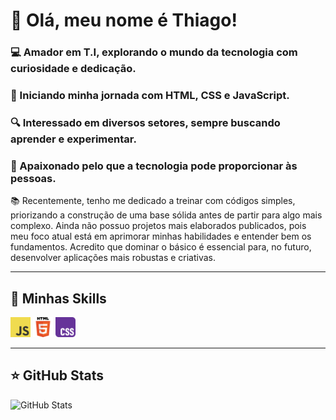 # 👊 Olá, meu nome é Thiago!

### 💻 Amador em T.I, explorando o mundo da tecnologia com curiosidade e dedicação.
### 🌱 Iniciando minha jornada com HTML, CSS e JavaScript.
### 🔍 Interessado em diversos setores, sempre buscando aprender e experimentar.
### 🚀 Apaixonado pelo que a tecnologia pode proporcionar às pessoas.

📚 Recentemente, tenho me dedicado a treinar com códigos simples, priorizando a construção de uma base sólida antes de partir para algo mais complexo. Ainda não possuo projetos mais elaborados publicados, pois meu foco atual está em aprimorar minhas habilidades e entender bem os fundamentos. Acredito que dominar o básico é essencial para, no futuro, desenvolver aplicações mais robustas e criativas.


---

## 🚀 Minhas Skills

<code><img height="32" src="https://raw.githubusercontent.com/github/explore/80688e429a7d4ef2fca1e82350fe8e3517d3494d/topics/javascript/javascript.png" alt="Javascript"/></code>
<code><img height="32" src="https://raw.githubusercontent.com/github/explore/80688e429a7d4ef2fca1e82350fe8e3517d3494d/topics/html/html.png" alt="HTML5"/></code>
<code><img height="32" src="https://raw.githubusercontent.com/github/explore/80688e429a7d4ef2fca1e82350fe8e3517d3494d/topics/css/css.png" alt="CSS"/></code>

---

## ⭐ GitHub Stats

![GitHub Stats](https://github-readme-stats.vercel.app/api?username=iuricode&show_icons=true)
